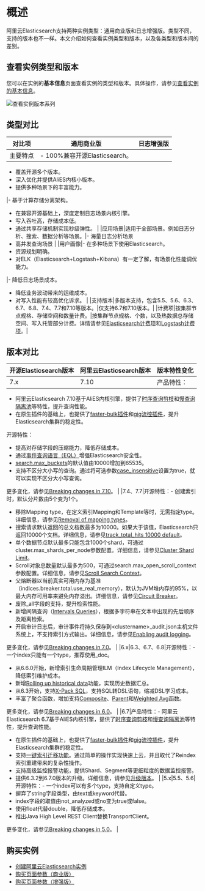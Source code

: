 # 概述

阿里云Elasticsearch支持两种实例类型：通用商业版和日志增强版。类型不同，支持的版本也不一样。本文介绍如何查看实例类型和版本，以及各类型和版本间的差别。

## 查看实例类型和版本

您可以在实例的**基本信息**页面查看实例的类型和版本。具体操作，请参见[查看实例的基本信息](/cn.zh-CN/Elasticsearch/实例管理/查看实例的基本信息.md)。

![查看实例版本系列](https://static-aliyun-doc.oss-accelerate.aliyuncs.com/assets/img/zh-CN/3280540161/p176053.png)

## 类型对比

|对比项|通用商业版|日志增强版|
|---|-----|-----|
|主要特点|-   100%兼容开源Elasticsearch。
-   覆盖开源多个版本。
-   深入优化并提供AliES内核小版本。
-   提供多种场景下的丰富能力。

|-   基于计算存储分离架构。
-   在兼容开源基础上，深度定制日志场景内核引擎。
-   写入吞吐高，存储成本低。
-   通过共享存储机制实现秒级弹性。 |
|应用场景|适用于全部场景。例如日志分析、搜索、数据分析等场景。|-   海量日志分析场景
-   高并发查询场景 |
|用户画像|-   在多种场景下使用Elasticsearch。
-   资源规划明确。
-   对ELK（Elasticsearch+Logstash+Kibana）有一定了解，有场景化性能调优能力。

|-   降低日志场景成本。
-   降低业务波动带来的运维成本。
-   对写入性能有较高优化诉求。 |
|支持版本|多版本支持，包含5.5、5.6、6.3、6.7、6.8、7.4、7.7和7.10等版本。|仅支持6.7和7.10版本。|
|计费项|按集群节点规格、存储空间和数量计费。|按集群节点规格、个数，以及热数据总存储空间、写入托管部分计费。详情请参见[Elasticsearch计费项](/cn.zh-CN/产品计费/计费项/Elasticsearch计费项.md)和[Logstash计费项](/cn.zh-CN/产品计费/计费项/Logstash计费项.md)。|

## 版本对比

|开源Elasticsearch版本|阿里云Elasticsearch版本|版本特性变化|
|-----------------|------------------|------|
|7.x|7.10|产品特性：

-   阿里云Elasticsearch 7.10基于AliES内核引擎，提供了[时序查询剪枝](/cn.zh-CN/AliES内核/使用时序查询剪枝功能.md)和[慢查询隔离池](/cn.zh-CN/AliES内核/使用慢查询隔离池.md)等特性，提升查询性能。
-   在原生插件的基础上，也提供了[faster-bulk插件](/cn.zh-CN/Elasticsearch/插件配置/系统默认插件/使用bulk聚合插件（faster-bulk）.md)和[gig流控插件](/cn.zh-CN/Elasticsearch/插件配置/系统默认插件/使用gig流控插件.md)，提升Elasticsearch集群的稳定性。

开源特性：

-   提高对存储字段的压缩能力，降低存储成本。
-   通过[事件查询语言（EQL）](https://www.elastic.co/guide/en/elasticsearch/reference/7.10/eql.html)增强Elasticsearch安全性。
-   [search.max\_buckets](https://www.elastic.co/guide/en/elasticsearch/reference/7.10/search-settings.html#search-settings-max-buckets)的默认值由10000增加到65535。
-   支持不区分大小写的查询。通过将可选参数[case\_insensitive](https://www.elastic.co/guide/en/elasticsearch/reference/7.10/query-dsl-regexp-query.html)设置为true，就可以实现不区分大小写查询。

更多变化，请参见[Breaking changes in 7.10](https://www.elastic.co/guide/en/elasticsearch/reference/7.10/migrating-7.10.html#breaking-changes-7.10)。 |
|7.4、7.7|开源特性：-   创建索引时，默认分片数由5个变为1个。
-   移除Mapping type，在定义索引Mapping和Template等时，无需指定type。详细信息，请参见[Removal of mapping types](https://www.elastic.co/guide/en/elasticsearch/reference/7.4/removal-of-types.html#_what_are_mapping_types)。
-   搜索请求默认返回的总文档数最多为10000。如果大于该值，Elasticsearch只返回10000个文档。详细信息，请参见[track\_total\_hits 10000 default](https://www.elastic.co/guide/en/elasticsearch/reference/current/breaking-changes-7.0.html#track-total-hits-10000-default)。
-   单个数据节点默认最多只能包含1000个shard，可通过cluster.max\_shards\_per\_node参数配置。详细信息，请参见[Cluster Shard Limit](https://www.elastic.co/guide/en/elasticsearch/reference/7.4/misc-cluster.html#cluster-shard-limit)。
-   Scroll对象总数量默认最多为500，可通过search.max\_open\_scroll\_context参数配置。详细信息，请参见[Scroll Search Context](https://www.elastic.co/guide/en/elasticsearch/reference/7.4/search-request-body.html#scroll-search-context)。
-   父熔断器以当前真实可用内存为基准（indices.breaker.total.use\_real\_memory），默认为JVM堆内存的95%，以最大内存可用率来避免内存溢出。详细信息，请参见[Circuit Breaker](https://www.elastic.co/guide/en/elasticsearch/reference/7.4/circuit-breaker.html#parent-circuit-breaker)。
-   废除\_all字段的支持，提升检索性能。
-   新增间隔查询（[Intervals Queries](https://www.elastic.co/guide/en/elasticsearch/reference/7.4/query-dsl-intervals-query.html)），根据多字符串在文本中出现的先后顺序及距离检索。
-   开启审计日志后，审计事件将持久保存到<clustername\>\_audit.json主机文件系统上，不支持索引方式输出。详细信息，请参见[Enabling audit logging](https://www.elastic.co/guide/en/elasticsearch/reference/7.4/enable-audit-logging.html)。

更多变化，请参见[Breaking changes in 7.0](https://www.elastic.co/guide/en/elasticsearch/reference/7.4/breaking-changes-7.0.html#breaking_70_indices_changes)。 |
|6.x|6.3、6.7、6.8|开源特性：-   一个index只能有一个type，推荐使用\_doc。
-   从6.6.0开始，新增索引生命周期管理ILM（Index Lifecycle Management），降低索引维护成本。
-   新增[Rolling up historical data](https://www.elastic.co/guide/en/elasticsearch/reference/6.3/rollup-overview.html)功能，实现历史数据汇总。
-   从6.3开始，支持[X-Pack SQL](https://www.elastic.co/guide/en/elasticsearch/reference/6.8/sql-overview.html)，支持SQL转DSL语句，缩减DSL学习成本。
-   丰富了聚合函数，增加支持[Composite](https://www.elastic.co/guide/en/elasticsearch/reference/6.8/search-aggregations-bucket-composite-aggregation.html)、[Parent](https://www.elastic.co/guide/en/elasticsearch/reference/6.8/search-aggregations-bucket-parent-aggregation.html)和[Weighted Avg](https://www.elastic.co/guide/en/elasticsearch/reference/6.8/search-aggregations-metrics-weight-avg-aggregation.html)函数。

更多变化，请参见[Breaking changes in 6.0](https://www.elastic.co/guide/en/elasticsearch/reference/6.8/breaking-changes-6.0.html)。 |
|6.7|产品特性：-   阿里云Elasticsearch 6.7基于AliES内核引擎，提供了[时序查询剪枝](/cn.zh-CN/AliES内核/使用时序查询剪枝功能.md)和[慢查询隔离池](/cn.zh-CN/AliES内核/使用慢查询隔离池.md)等特性，提升查询性能。
-   在原生插件的基础上，也提供了[faster-bulk插件](/cn.zh-CN/Elasticsearch/插件配置/系统默认插件/使用bulk聚合插件（faster-bulk）.md)和[gig流控插件](/cn.zh-CN/Elasticsearch/插件配置/系统默认插件/使用gig流控插件.md)，提升Elasticsearch集群的稳定性。
-   支持[一键索引迁移功能](/cn.zh-CN/Elasticsearch/数据迁移/一键迁移索引数据.md)。通过简单的操作实现快速上云，并且取代了Reindex索引重建带来的复杂性操作。
-   支持高级监控报警功能，提供Shard、Segment等更细粒度的数据监控报警。
-   提供6.3.2到6.7.0版本的升级。详细信息，请参见[升级版本](/cn.zh-CN/Elasticsearch/版本升级/升级版本.md)。 |
|5.x|5.5、5.6|开源特性：-   一个index可以有多个type，支持自定义type。
-   摒弃了string字段类型，由text或keyword代替。
-   index字段的取值由not\_analyzed或no变为true或false。
-   使用float代替double，降低存储成本。
-   推出Java High Level REST Client替换TransportClient。

更多变化，请参见[Breaking changes in 5.0](https://www.elastic.co/guide/en/elasticsearch/reference/5.6/breaking-changes-5.0.html)。 |

## 购买实例

-   [创建阿里云Elasticsearch实例](/cn.zh-CN/Elasticsearch/实例管理/创建阿里云Elasticsearch实例.md)
-   [购买页面参数（商业版）](/cn.zh-CN/Elasticsearch/快速购买/购买页面参数（商业版）.md)
-   [购买页面参数（增强版）](/cn.zh-CN/Elasticsearch/快速购买/购买页面参数（增强版）.md)

